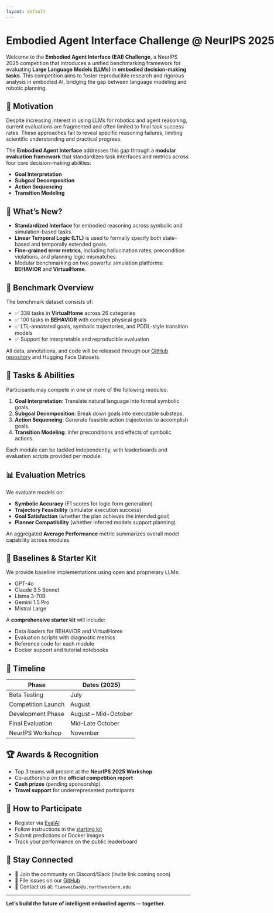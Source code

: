 ```yaml
---
layout: default
---
```


<h1 style="white-space: nowrap;">Embodied Agent Interface Challenge @ NeurIPS 2025</h1>
<!-- # Embodied Agent Interface Challenge @ NeurIPS 2025 -->

Welcome to the **Embodied Agent Interface (EAI) Challenge**, a NeurIPS 2025 competition that introduces a unified benchmarking framework for evaluating **Large Language Models (LLMs)** in **embodied decision-making tasks**. This competition aims to foster reproducible research and rigorous analysis in embodied AI, bridging the gap between language modeling and robotic planning.

## 🧠 Motivation

Despite increasing interest in using LLMs for robotics and agent reasoning, current evaluations are fragmented and often limited to final task success rates. These approaches fail to reveal specific reasoning failures, limiting scientific understanding and practical progress.

The **Embodied Agent Interface** addresses this gap through a **modular evaluation framework** that standardizes task interfaces and metrics across four core decision-making abilities:

- **Goal Interpretation**  
- **Subgoal Decomposition**  
- **Action Sequencing**  
- **Transition Modeling**

## 🔬 What’s New?

- **Standardized Interface** for embodied reasoning across symbolic and simulation-based tasks.
- **Linear Temporal Logic (LTL)** is used to formally specify both state-based and temporally extended goals.
- **Fine-grained error metrics**, including hallucination rates, precondition violations, and planning logic mismatches.
- Modular benchmarking on two powerful simulation platforms: **BEHAVIOR** and **VirtualHome**.

## 🧪 Benchmark Overview

The benchmark dataset consists of:

- ✅ 338 tasks in **VirtualHome** across 26 categories
- ✅ 100 tasks in **BEHAVIOR** with complex physical goals
- ✅ LTL-annotated goals, symbolic trajectories, and PDDL-style transition models
- ✅ Support for interpretable and reproducible evaluation

All data, annotations, and code will be released through our [GitHub repository](https://github.com/neurips25-eai) and Hugging Face Datasets.

## 🧩 Tasks & Abilities

Participants may compete in one or more of the following modules:

1. **Goal Interpretation**: Translate natural language into formal symbolic goals.
2. **Subgoal Decomposition**: Break down goals into executable substeps.
3. **Action Sequencing**: Generate feasible action trajectories to accomplish goals.
4. **Transition Modeling**: Infer preconditions and effects of symbolic actions.

Each module can be tackled independently, with leaderboards and evaluation scripts provided per module.

## 📊 Evaluation Metrics

We evaluate models on:

- **Symbolic Accuracy** (F1 scores for logic form generation)
- **Trajectory Feasibility** (simulator execution success)
- **Goal Satisfaction** (whether the plan achieves the intended goal)
- **Planner Compatibility** (whether inferred models support planning)

An aggregated **Average Performance** metric summarizes overall model capability across modules.

## 🚀 Baselines & Starter Kit

We provide baseline implementations using open and proprietary LLMs:

- GPT-4o
- Claude 3.5 Sonnet
- Llama 3-70B
- Gemini 1.5 Pro
- Mistral Large

A **comprehensive starter kit** will include:

- Data loaders for BEHAVIOR and VirtualHome
- Evaluation scripts with diagnostic metrics
- Reference code for each module
- Docker support and tutorial notebooks

## 📅 Timeline

| Phase                  | Dates (2025)         |
|------------------------|----------------------|
| Beta Testing           | July                 |
| Competition Launch     | August               |
| Development Phase      | August – Mid-October |
| Final Evaluation       | Mid–Late October     |
| NeurIPS Workshop       | November             |

## 🏆 Awards & Recognition

- Top 3 teams will present at the **NeurIPS 2025 Workshop**
- Co-authorship on the **official competition report**
- **Cash prizes** (pending sponsorship)
- **Travel support** for underrepresented participants

## 📌 How to Participate

- Register via [EvalAI](https://eval.ai/)
- Follow instructions in the [starting kit](https://github.com/neurips25-eai)
- Submit predictions or Docker images
- Track your performance on the public leaderboard

## 📣 Stay Connected

- 💬 Join the community on Discord/Slack (invite link coming soon)
- 🐛 File issues on our [GitHub](https://github.com/neurips25-eai)
- 📧 Contact us at: `TianweiBao@u.northwestern.edu`

---

**Let’s build the future of intelligent embodied agents — together.**
